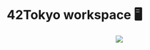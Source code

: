 # 42Tokyo workspace 🖥

<div align="center">
<img src="https://user-images.githubusercontent.com/98635404/167098778-985718fb-5077-42e5-9200-fa11e96e29d2.png">
</div>
